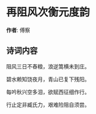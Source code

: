 # 再阻风次衡元度韵

**作者**: 傅察

## 诗词内容

阻风三日不舂粮，浪逆篙横未到庄。

碧水赖知饶夜月，青山已复下残阳。

每吟秋兴空多泪，欲赋西征细作行。

行止定非臧氏力，艰难险阻自须尝。

